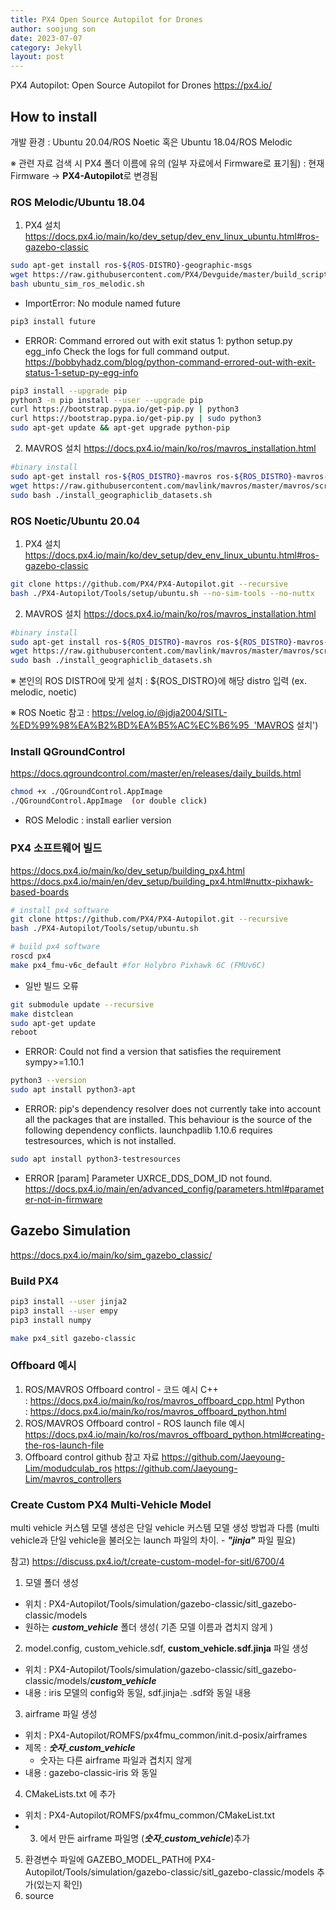 ```yaml
---
title: PX4 Open Source Autopilot for Drones
author: soojung son
date: 2023-07-07
category: Jekyll
layout: post
---
```


PX4 Autopilot: Open Source Autopilot for Drones
https://px4.io/



## How to install
개발 환경 : Ubuntu 20.04/ROS Noetic 혹은 Ubuntu 18.04/ROS Melodic

※ 관련 자료 검색 시 PX4 폴더 이름에 유의 (일부 자료에서 Firmware로 표기됨) : 현재 Firmware → **PX4-Autopilot**로 변경됨

### ROS Melodic/Ubuntu 18.04

1. PX4 설치
https://docs.px4.io/main/ko/dev_setup/dev_env_linux_ubuntu.html#ros-gazebo-classic
```bash
sudo apt-get install ros-${ROS-DISTRO}-geographic-msgs
wget https://raw.githubusercontent.com/PX4/Devguide/master/build_scripts/ubuntu_sim_ros_melodic.sh
bash ubuntu_sim_ros_melodic.sh
```

* ImportError: No module named future
```bash
pip3 install future
```

* ERROR: Command errored out with exit status 1: python setup.py egg_info Check the logs for full command output.
https://bobbyhadz.com/blog/python-command-errored-out-with-exit-status-1-setup-py-egg-info
```bash
pip3 install --upgrade pip
python3 -m pip install --user --upgrade pip
curl https://bootstrap.pypa.io/get-pip.py | python3
curl https://bootstrap.pypa.io/get-pip.py | sudo python3
sudo apt-get update && apt-get upgrade python-pip
```

2. MAVROS 설치
https://docs.px4.io/main/ko/ros/mavros_installation.html
```bash
#binary install 
sudo apt-get install ros-${ROS_DISTRO}-mavros ros-${ROS_DISTRO}-mavros-extras ros-${ROS_DISTRO}-mavros-msgs
wget https://raw.githubusercontent.com/mavlink/mavros/master/mavros/scripts/install_geographiclib_datasets.sh
sudo bash ./install_geographiclib_datasets.sh
```




### ROS Noetic/Ubuntu 20.04

1. PX4 설치
https://docs.px4.io/main/ko/dev_setup/dev_env_linux_ubuntu.html#ros-gazebo-classic
```bash
git clone https://github.com/PX4/PX4-Autopilot.git --recursive
bash ./PX4-Autopilot/Tools/setup/ubuntu.sh --no-sim-tools --no-nuttx
```

2. MAVROS 설치
https://docs.px4.io/main/ko/ros/mavros_installation.html
```bash
#binary install 
sudo apt-get install ros-${ROS_DISTRO}-mavros ros-${ROS_DISTRO}-mavros-extras ros-${ROS_DISTRO}-mavros-msgs
wget https://raw.githubusercontent.com/mavlink/mavros/master/mavros/scripts/install_geographiclib_datasets.sh
sudo bash ./install_geographiclib_datasets.sh
```
※ 본인의 ROS DISTRO에 맞게 설치 : ${ROS_DISTRO}에 해당 distro 입력 (ex. melodic, noetic)

※ ROS Noetic 참고 : https://velog.io/@jdja2004/SITL-%ED%99%98%EA%B2%BD%EA%B5%AC%EC%B6%95  'MAVROS 설치')

### Install QGroundControl
https://docs.qgroundcontrol.com/master/en/releases/daily_builds.html
```bash
chmod +x ./QGroundControl.AppImage
./QGroundControl.AppImage  (or double click)
```
* ROS Melodic : install earlier version

### PX4 소프트웨어 빌드
https://docs.px4.io/main/ko/dev_setup/building_px4.html
https://docs.px4.io/main/en/dev_setup/building_px4.html#nuttx-pixhawk-based-boards
```bash
# install px4 software
git clone https://github.com/PX4/PX4-Autopilot.git --recursive
bash ./PX4-Autopilot/Tools/setup/ubuntu.sh
```
```bash
# build px4 software
roscd px4
make px4_fmu-v6c_default #for Holybro Pixhawk 6C (FMUv6C)
```

* 일반 빌드 오류
```bash
git submodule update --recursive
make distclean
sudo apt-get update
reboot
```

* ERROR: Could not find a version that satisfies the requirement sympy>=1.10.1
```bash
python3 --version
sudo apt install python3-apt
```

* ERROR: pip's dependency resolver does not currently take into account all the packages that are installed. This behaviour is the source of the following dependency conflicts.
launchpadlib 1.10.6 requires testresources, which is not installed.
```bash
sudo apt install python3-testresources
```

* ERROR [param] Parameter UXRCE_DDS_DOM_ID not found.
https://docs.px4.io/main/en/advanced_config/parameters.html#parameter-not-in-firmware


 
## Gazebo Simulation
https://docs.px4.io/main/ko/sim_gazebo_classic/

### Build PX4 
```bash
pip3 install --user jinja2
pip3 install --user empy
pip3 install numpy
```

```bash
make px4_sitl gazebo-classic
```

### Offboard 예시

1. ROS/MAVROS Offboard control - 코드 예시
     C++ : https://docs.px4.io/main/ko/ros/mavros_offboard_cpp.html
       Python : https://docs.px4.io/main/ko/ros/mavros_offboard_python.html
2. ROS/MAVROS Offboard control - ROS launch file 예시
     https://docs.px4.io/main/ko/ros/mavros_offboard_python.html#creating-the-ros-launch-file
3. Offboard control github 참고 자료 
     https://github.com/Jaeyoung-Lim/modudculab_ros
       https://github.com/Jaeyoung-Lim/mavros_controllers


### Create Custom PX4 Multi-Vehicle Model 

multi vehicle 커스템 모델 생성은 단일 vehicle 커스템 모델 생성 방법과 다름 (multi vehicle과 단일 vehicle을 불러오는 launch 파일의 차이. - *******"jinja"******* 파일 필요) 

참고) https://discuss.px4.io/t/create-custom-model-for-sitl/6700/4

1.  모델 폴더 생성
   * 위치 : PX4-Autopilot/Tools/simulation/gazebo-classic/sitl_gazebo-classic/models 
   * 원하는 ***custom_vehicle*** 폴더 생성( 기존 모델 이름과 겹치지 않게 )
2.  model.config, custom_vehicle.sdf,  **custom_vehicle.sdf.jinja** 파일 생성
   * 위치 : PX4-Autopilot/Tools/simulation/gazebo-classic/sitl_gazebo-classic/models/***custom_vehicle***
   * 내용 : iris 모델의 config와 동일, sdf.jinja는 .sdf와 동일 내용
3.  airframe 파일 생성
   * 위치 : PX4-Autopilot/ROMFS/px4fmu_common/init.d-posix/airframes
   * 제목 : ***숫자***_***custom_vehicle***
     * 숫자는 다른 airframe 파일과 겹치지 않게
   * 내용 : gazebo-classic-iris 와 동일
4.  CMakeLists.txt 에 추가
   * 위치 : PX4-Autopilot/ROMFS/px4fmu_common/CMakeList.txt
   * 3. 에서 만든 airframe 파일명 (***숫자***_***custom_vehicle***)추가
5.  환경변수 파일에 GAZEBO_MODEL_PATH에  PX4-Autopilot/Tools/simulation/gazebo-classic/sitl_gazebo-classic/models 추가(있는지 확인)
6.  source
